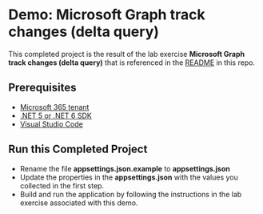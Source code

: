# Demo: Microsoft Graph track changes (delta query)

This completed project is the result of the lab exercise **Microsoft Graph track changes (delta query)** that is referenced in the [README](../../README.md) in this repo.

## Prerequisites

- [Microsoft 365 tenant](https://developer.microsoft.com/office/dev-program?ocid=MSlearn)
- [.NET 5 or .NET 6 SDK](https://dotnet.microsoft.com/download)
- [Visual Studio Code](https://code.visualstudio.com/)

## Run this Completed Project

- Rename the file **appsettings.json.example** to **appsettings.json**
- Update the properties in the **appsettings.json** with the values you collected in the first step.
- Build and run the application by following the instructions in the lab exercise associated with this demo.
